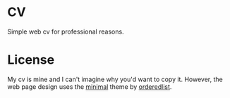 # CV

Simple web cv for professional reasons.

# License

My cv is mine and I can't imagine why you'd want to copy it. However, the web page design uses the [minimal](https://github.com/orderedlist/minimal) theme by [orderedlist](https://github.com/orderedlist).



